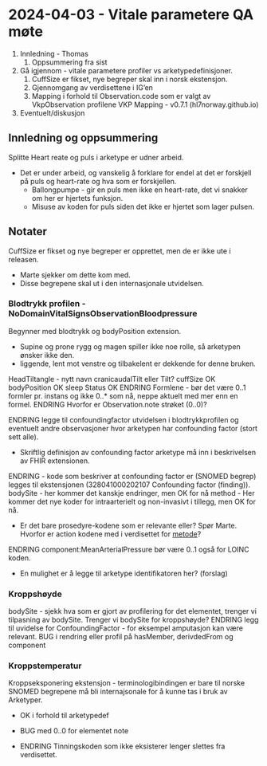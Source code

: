 # 2024-04-03 - Vitale parametere QA møte

1. Innledning - Thomas
   1. Oppsummering fra sist
2. Gå igjennom - vitale parametere profiler vs arketypedefinisjoner.
   1. CuffSize er fikset, nye begreper skal inn i norsk ekstensjon.
   2. Gjennomgang av verdisettene i IG’en
   3. Mapping i forhold til Observation.code som er valgt av VkpObservation profilene VKP Mapping - v0.7.1 (hl7norway.github.io)
3. Eventuelt/diskusjon

## Innledning og oppsummering

Splitte Heart reate og puls i arketype er udner arbeid.

* Det er under arbeid, og vanskelig å forklare for endel at det er forskjell på puls og heart-rate og hva som er forskjellen.
  * Ballongpumpe - gir en puls men ikke en heart-rate, det vi snakker om her er hjertets funksjon.
  * Misuse av koden for puls siden det ikke er hjertet som lager pulsen.

## Notater

CuffSize er fikset og nye begreper er opprettet, men de er ikke ute i releasen.

* Marte sjekker om dette kom med.
* Disse begrepene skal ut i den internasjonale utvidelsen.

### Blodtrykk profilen - NoDomainVitalSignsObservationBloodpressure

Begynner med blodtrykk og bodyPosition extension.

* Supine og prone rygg og magen spiller ikke noe rolle, så arketypen ønsker ikke den.
* liggende, lent mot venstre og tilbakelent er dekkende for denne bruken.

HeadTiltangle - nytt navn cranicaudalTilt eller Tilt?
cuffSize OK
bodyPosition OK
sleep Status OK
ENDRING Formlene - bør det være 0..1 formler pr. instans og ikke 0..* som nå, neppe aktuelt med mer enn en formel.
ENDRING Hvorfor er Observation.note strøket (0..0)?

ENDRING legge til confoundingfactor utvidelsen i blodtrykkprofilen og eventuelt andre observasjoner hvor arketypen har confounding factor (stort sett alle).

* Skriftlig definisjon av confounding factor arketype må inn i beskrivelsen av FHIR extensionen.
  
ENDRING - kode som beskriver at confounding factor er (SNOMED begrep) legges til ekstensjonen (328041000202107 Confounding factor (finding)).
bodySite - her kommer det kanskje endringer, men OK for nå
method - Her kommer det nye koder for intraarterielt og non-invasivt i tillegg, men OK for nå.

* Er det bare prosedyre-kodene som er relevante eller? Spør Marte. Hvorfor er action kodene med i verdisettet for [metode](https://hl7norway.github.io/no-domain/VitalSigns/CurrentBuild/ValueSet-NoDomainVitalSignObservationBloodPressureMeasurementMethod.html)?

ENDRING component:MeanArterialPressure bør være 0..1 også for LOINC koden.

* En mulighet er å legge til arketype identifikatoren her? (forslag)

### Kroppshøyde

bodySite - sjekk hva som er gjort av profilering for det elementet, trenger vi tilpasning av bodySite. Trenger vi bodySite for kroppshøyde?
ENDRING legg til uvidelse for ConfoundingFactor - for eksempel amputasjon kan være relevant.
BUG i rendring eller profil på hasMember, derivdedFrom og component

### Kroppstemperatur

Kroppseksponering ekstensjon - terminologibindingen er bare til norske SNOMED begrepene må bli internajsonale for å kunne tas i bruk av Arketyper.

* OK i forhold til arketypedef

* BUG med 0..0 for elementet note
* ENDRING Tinningskoden som ikke eksisterer lenger slettes fra verdisettet.
